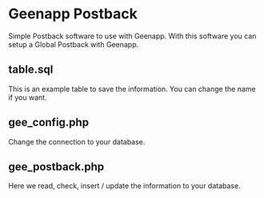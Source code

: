 # Geenapp Postback

Simple Postback software to use with Geenapp. With this software you can setup a Global Postback with Geenapp.

## table.sql

This is an example table to save the information. You can change the name if you want.

## gee_config.php

Change the connection to your database.

## gee_postback.php

Here we read, check, insert / update the information to your database.
